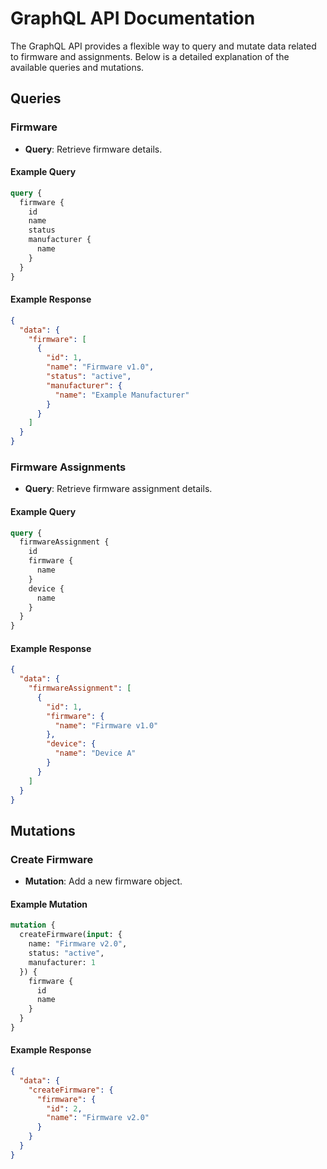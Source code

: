 # GraphQL API Documentation

The GraphQL API provides a flexible way to query and mutate data related to firmware and assignments. Below is a detailed explanation of the available queries and mutations.

## Queries

### Firmware
- **Query**: Retrieve firmware details.

#### Example Query
```graphql
query {
  firmware {
    id
    name
    status
    manufacturer {
      name
    }
  }
}
```

#### Example Response
```json
{
  "data": {
    "firmware": [
      {
        "id": 1,
        "name": "Firmware v1.0",
        "status": "active",
        "manufacturer": {
          "name": "Example Manufacturer"
        }
      }
    ]
  }
}
```

### Firmware Assignments
- **Query**: Retrieve firmware assignment details.

#### Example Query
```graphql
query {
  firmwareAssignment {
    id
    firmware {
      name
    }
    device {
      name
    }
  }
}
```

#### Example Response
```json
{
  "data": {
    "firmwareAssignment": [
      {
        "id": 1,
        "firmware": {
          "name": "Firmware v1.0"
        },
        "device": {
          "name": "Device A"
        }
      }
    ]
  }
}
```

## Mutations

### Create Firmware
- **Mutation**: Add a new firmware object.

#### Example Mutation
```graphql
mutation {
  createFirmware(input: {
    name: "Firmware v2.0",
    status: "active",
    manufacturer: 1
  }) {
    firmware {
      id
      name
    }
  }
}
```

#### Example Response
```json
{
  "data": {
    "createFirmware": {
      "firmware": {
        "id": 2,
        "name": "Firmware v2.0"
      }
    }
  }
}
```